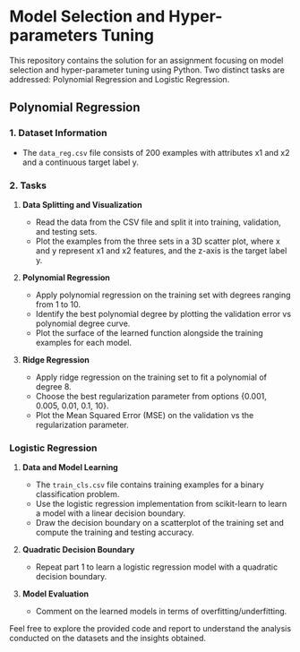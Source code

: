 # Model Selection and Hyper-parameters Tuning

This repository contains the solution for an assignment focusing on model selection and hyper-parameter tuning using Python. Two distinct tasks are addressed: Polynomial Regression and Logistic Regression.

## Polynomial Regression

### 1. Dataset Information
- The `data_reg.csv` file consists of 200 examples with attributes x1 and x2 and a continuous target label y.

### 2. Tasks

1. **Data Splitting and Visualization**
   - Read the data from the CSV file and split it into training, validation, and testing sets.
   - Plot the examples from the three sets in a 3D scatter plot, where x and y represent x1 and x2 features, and the z-axis is the target label y.

2. **Polynomial Regression**
   - Apply polynomial regression on the training set with degrees ranging from 1 to 10.
   - Identify the best polynomial degree by plotting the validation error vs polynomial degree curve.
   - Plot the surface of the learned function alongside the training examples for each model.

3. **Ridge Regression**
   - Apply ridge regression on the training set to fit a polynomial of degree 8.
   - Choose the best regularization parameter from options {0.001, 0.005, 0.01, 0.1, 10}.
   - Plot the Mean Squared Error (MSE) on the validation vs the regularization parameter.

### Logistic Regression

1. **Data and Model Learning**
   - The `train_cls.csv` file contains training examples for a binary classification problem.
   - Use the logistic regression implementation from scikit-learn to learn a model with a linear decision boundary.
   - Draw the decision boundary on a scatterplot of the training set and compute the training and testing accuracy.

2. **Quadratic Decision Boundary**
   - Repeat part 1 to learn a logistic regression model with a quadratic decision boundary.

3. **Model Evaluation**
   - Comment on the learned models in terms of overfitting/underfitting.


Feel free to explore the provided code and report to understand the analysis conducted on the datasets and the insights obtained.
